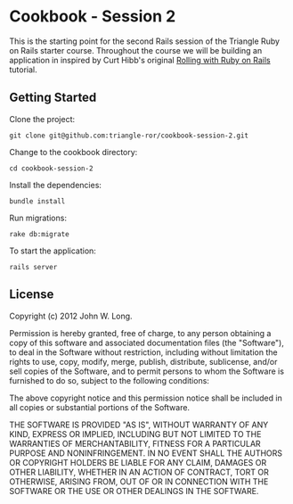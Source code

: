 # Cookbook - Session 2

This is the starting point for the second Rails session of the Triangle Ruby on Rails starter course. Throughout the course we will be building an application in inspired by Curt Hibb's original [Rolling with Ruby on Rails](http://oreilly.com/ruby/archive/rails.html) tutorial.

## Getting Started

Clone the project:

    git clone git@github.com:triangle-ror/cookbook-session-2.git

Change to the cookbook directory:

    cd cookbook-session-2

Install the dependencies:

    bundle install

Run migrations:

    rake db:migrate

To start the application:

    rails server

## License

Copyright (c) 2012 John W. Long.

Permission is hereby granted, free of charge, to any person obtaining
a copy of this software and associated documentation files (the
"Software"), to deal in the Software without restriction, including
without limitation the rights to use, copy, modify, merge, publish,
distribute, sublicense, and/or sell copies of the Software, and to
permit persons to whom the Software is furnished to do so, subject to
the following conditions:

The above copyright notice and this permission notice shall be
included in all copies or substantial portions of the Software.

THE SOFTWARE IS PROVIDED "AS IS", WITHOUT WARRANTY OF ANY KIND,
EXPRESS OR IMPLIED, INCLUDING BUT NOT LIMITED TO THE WARRANTIES OF
MERCHANTABILITY, FITNESS FOR A PARTICULAR PURPOSE AND
NONINFRINGEMENT. IN NO EVENT SHALL THE AUTHORS OR COPYRIGHT HOLDERS BE
LIABLE FOR ANY CLAIM, DAMAGES OR OTHER LIABILITY, WHETHER IN AN ACTION
OF CONTRACT, TORT OR OTHERWISE, ARISING FROM, OUT OF OR IN CONNECTION
WITH THE SOFTWARE OR THE USE OR OTHER DEALINGS IN THE SOFTWARE.
